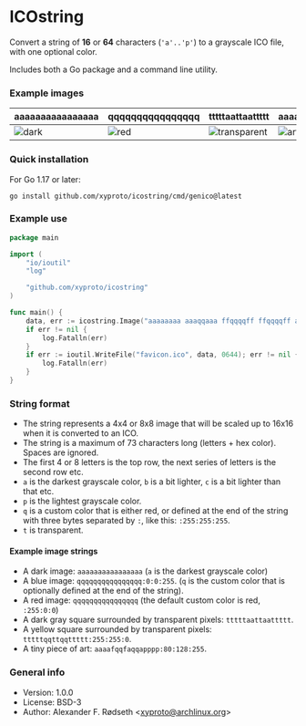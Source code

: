 # ICOstring

Convert a string of **16** or **64** characters (`'a'..'p'`) to a grayscale ICO file, with one optional color.

Includes both a Go package and a command line utility.

### Example images

| aaaaaaaaaaaaaaaa                  | qqqqqqqqqqqqqqqq                  | tttttaattaattttt                             | aaaafqqfaqqapppp:80:128:255                 |
| --------------------------------- | --------------------------------- | -------------------------------------------- | ------------------------------------------- |
| ![dark](img/aaaaaaaaaaaaaaaa.ico) | ![red](img/qqqqqqqqqqqqqqqq.ico)  | ![transparent](img/tttttaattaattttt.ico)     | ![art](img/aaaafqqfaqqapppp.ico)            |

### Quick installation

For Go 1.17 or later:

    go install github.com/xyproto/icostring/cmd/genico@latest

### Example use

```go
package main

import (
    "io/ioutil"
    "log"

    "github.com/xyproto/icostring"
)

func main() {
    data, err := icostring.Image("aaaaaaaa aaaqqaaa ffqqqqff ffqqqqff aaqqqqaa aaqqqqaa pppqqppp pppppppp #08f")
    if err != nil {
        log.Fatalln(err)
    }
    if err := ioutil.WriteFile("favicon.ico", data, 0644); err != nil {
        log.Fatalln(err)
    }
}
```

### String format

* The string represents a 4x4 or 8x8 image that will be scaled up to 16x16 when it is converted to an ICO.
* The string is a maximum of 73  characters long (letters + hex color). Spaces are ignored.
* The first 4 or 8 letters is the top row, the next series of letters is the second row etc.
* `a` is the darkest grayscale color, `b` is a bit lighter, `c` is a bit lighter than that etc.
* `p` is the lightest grayscale color.
* `q` is a custom color that is either red, or defined at the end of the string with three bytes separated by `:`, like this: `:255:255:255`.
* `t` is transparent.

#### Example image strings

* A dark image: `aaaaaaaaaaaaaaaa` (`a` is the darkest grayscale color)
* A blue image: `qqqqqqqqqqqqqqqq:0:0:255`. (`q` is the custom color that is optionally defined at the end of the string).
* A red image: `qqqqqqqqqqqqqqqq` (the default custom color is red, `:255:0:0`)
* A dark gray square surrounded by transparent pixels: `tttttaattaattttt`.
* A yellow square surrounded by transparent pixels: `tttttqqttqqttttt:255:255:0`.
* A tiny piece of art: `aaaafqqfaqqapppp:80:128:255`.

### General info

* Version: 1.0.0
* License: BSD-3
* Author: Alexander F. Rødseth &lt;xyproto@archlinux.org&gt;
